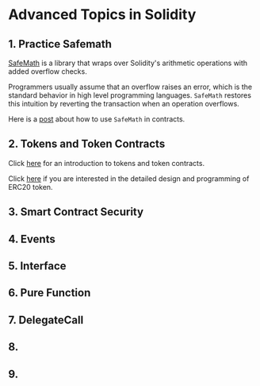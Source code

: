<h1> Advanced Topics in Solidity </h1>
<h2> 1. Practice Safemath </h2>

<a href="https://docs.openzeppelin.com/contracts/2.x/api/math#SafeMath">SafeMath</a> is a library that wraps over Solidity's
arithmetic operations with added overflow checks.

Programmers usually assume that an overflow raises an error, which is the standard behavior in high level programming languages. `SafeMath` restores this intuition by reverting the transaction when an
 operation overflows.
 
 Here is a <a href="https://medium.com/coinmonks/practicing-safemath-with-solidity-and-openzeppelin-cde4cba9ce39">post</a> about how to use `SafeMath` in contracts.
 
<h2> 2. Tokens and Token Contracts </h2>
Click <a href="https://docs.openzeppelin.com/contracts/2.x/tokens#:~:text=A%20token%20contract%20is%20simply,that%20someone%20wrote%20and%20deployed%22.">here</a> for an introduction to tokens and token contracts.

Click <a href="https://github.com/OpenZeppelin/openzeppelin-contracts/tree/master/contracts/token/ERC20">here</a> if you are interested in the detailed design and programming of ERC20 token.

<h2> 3. Smart Contract Security </h2>

<h2> 4. Events </h2>
<h2> 5. Interface </h2>
<h2> 6. Pure Function </h2>
<h2> 7. DelegateCall </h2>
<h2> 8.  </h2>
<h2> 9.  </h2>
<a href="https://consensys.github.io/smart-contract-best-practices/"></a>
